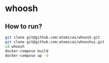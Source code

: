 # whoosh

## How to run?

```bash
git clone git@github.com:atomicai/whoosh.git
git clone git@github.com:atomicai/whooshui.git
cd whoosh
docker-compose build
docker-compose up -d
```
